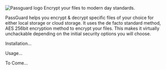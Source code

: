 <img src="http://s13.postimg.org/vmrrlavav/passguard_logo.png" alt="Passguard logo">
Encrypt your files to modern day standards.

PassGuard helps you encrypt & decrypt specific files of your choice for either local storage or cloud storage.
It uses the de facto standard method, AES 256bit encryption method to encrypt your files. This makes it virtually
unchackable depending on the initial security options you will choose.

Installation...<br>

Usage...<br>

To Come...<br>
